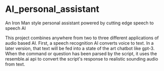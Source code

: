 # AI_personal_assistant
An Iron Man style personal assistant powered by cutting edge speech to speech AI


This project combines anywhere from two to three different applications of audio based AI.  First, a speech recognition AI converts voice to text.  In a later version, that text will be fed into a state of the art chatbot like gpt-3.  When the command or question has been parsed by the script, it uses the resemble.ai api to convert the script's response to realistic sounding audio from text.
